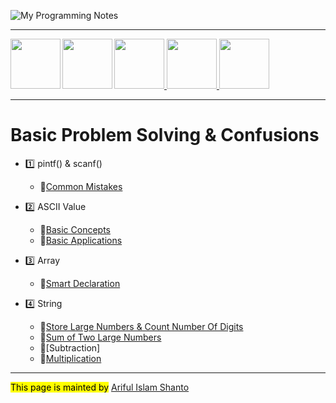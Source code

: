 
![My Programming Notes](https://shanto-swe029.github.io/logo-programmingnotesofshanto.png)

***

<a href = "https://shanto-swe029.github.io/"> <img src = "https://shanto-swe029.github.io/newgitphoto/home.png" height = "80" align = "left"> </a>
<a href = "https://shanto-swe029.github.io/programmingnotes"> <img src = "https://shanto-swe029.github.io/newgitphoto/programmingnotes.png" height = "80" align = "left"> </a>
<a href = "https://shanto-swe029.github.io/mathematicsnotes"> <img src = "https://shanto-swe029.github.io/newgitphoto/mathematicsnotes.png" height = "80"> </a>
<a href = "https://shanto-swe029.github.io/programmingproblems"> <img src = "https://shanto-swe029.github.io/newgitphoto/programmingproblems.png" height = "80"> </a>
<a href = "https://shanto-swe029.github.io/must-do-math-cp/home"> <img src = "https://shanto-swe029.github.io/newgitphoto/mustdomathforcp.png" height = "80"> </a>

***


# Basic Problem Solving & Confusions

- 1️⃣ pintf() & scanf()
    - 🚩[Common Mistakes](https://shanto-swe029.github.io/programmingnotes/printf-scanf/mistakes)



- 2️⃣ ASCII Value
    - 🚩[Basic Concepts](https://shanto-swe029.github.io/programmingnotes/ASCII-value/basic-concepts)
    - 🚩[Basic Applications](https://shanto-swe029.github.io/programmingnotes/ASCII-value/basic-applications)



- 3️⃣ Array
    - 🚩[Smart Declaration](https://shanto-swe029.github.io/programmingnotes/array/smart-declaration)



- 4️⃣ String
    - 🚩[Store Large Numbers & Count Number Of Digits](https://shanto-swe029.github.io/programmingnotes/string/storelargenumbers)
    - 🚩[Sum of Two Large Numbers](https://shanto-swe029.github.io/programmingnotes/string/sum)
    - 🚩[Subtraction]
    - 🚩[Multiplication](shanto-swe029.github.io/programmingnotes/multiplytwostring)


***

<mark>This page is mainted by</mark> [Ariful Islam Shanto](https://github.com/shanto-swe029)
